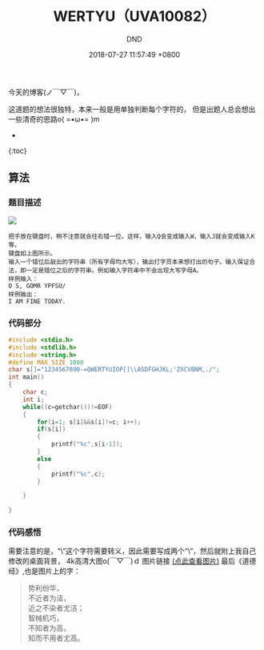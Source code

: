 ﻿---
layout: post
title:  "WERTYU（UVA10082）"
date:   2018-07-27 11:57:49 +0800
categories: C-program-language
tags: C-program-language
img: http://or4d8nhvk.bkt.clouddn.com/18-7-27/45807042.jpg
author: DND
---

今天的博客(ノ￣▽￣)，

这道题的想法很独特，本来一般是用单独判断每个字符的，
但是出题人总会想出一些清奇的思路o( =•ω•= )m

* 
{:toc}

## 算法

### 题目描述
![](http://or4d8nhvk.bkt.clouddn.com/18-7-27/45807042.jpg)
```
把手放在键盘时，稍不注意就会往右错一位。这样，输入Q会变成输入W，输入J就会变成输入K等。
键盘如上图所示。
输入一个错位后敲出的字符串（所有字母均大写），输出打字员本来想打出的句子。输入保证合法，即一定是错位之后的字符串。例如输入字符串中不会出现大写字母A。
样例输入：
O S, GOMR YPFSU/
样例输出：
I AM FINE TODAY.
```

### 代码部分

```c++
#include <stdio.h>
#include <stdlib.h>
#include <string.h>
#define MAX_SIZE 1000
char s[]="1234567890-=QWERTYUIOP[]\\ASDFGHJKL;'ZXCVBNM,./";
int main()
{
    char c;
    int i;
    while((c=getchar())!=EOF)
    {
        for(i=1; s[i]&&s[i]!=c; i++);
        if(s[i])
        {
            printf("%c",s[i-1]);
        }
        else
        {
            printf("%c",c);
        }

    }

}

```
### 代码感悟
需要注意的是，“\”这个字符需要转义，因此需要写成两个“\”，然后就附上我自己修改的桌面背景，
4k高清大图o(￣▽￣)ｄ 
图片链接 [(点此查看图片)](http://or4d8nhvk.bkt.clouddn.com/18-7-27/63286208.jpg) 
最后《道德经》,也是图片上的字：
> 势利纷华，  
不近者为洁，  
近之不染者尤洁；  
智械机巧，  
不知者为高，  
知而不用者尤高。  